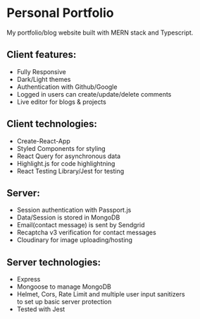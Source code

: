 # Personal Portfolio

My portfolio/blog website built with MERN stack and Typescript.

## Client features:

- Fully Responsive
- Dark/Light themes
- Authentication with Github/Google
- Logged in users can create/update/delete comments
- Live editor for blogs & projects

## Client technologies:

- Create-React-App
- Styled Components for styling
- React Query for asynchronous data
- Highlight.js for code highlightning
- React Testing Library/Jest for testing

## Server:

- Session authentication with Passport.js
- Data/Session is stored in MongoDB
- Email(contact message) is sent by Sendgrid
- Recaptcha v3 verification for contact messages
- Cloudinary for image uploading/hosting

## Server technologies:

- Express
- Mongoose to manage MongoDB
- Helmet, Cors, Rate Limit and multiple user input sanitizers<br>to set up basic server protection
- Tested with Jest
